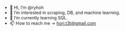 - 👋 Hi, I’m @ryhoh
- 👀 I’m interested in scraping, DB, and machine learning.
- 🌱 I’m currently learning SQL.
- 📫 How to reach me -> hori.t3t@gmail.com

<!---
ryhoh/ryhoh is a ✨ special ✨ repository because its `README.md` (this file) appears on your GitHub profile.
You can click the Preview link to take a look at your changes.
--->
